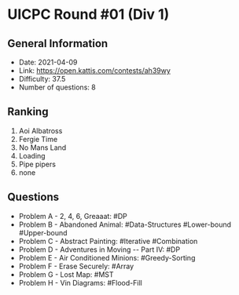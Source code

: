 # UICPC Round #01 (Div 1)
## General Information
- Date: 2021-04-09
- Link: https://open.kattis.com/contests/ah39wy
- Difficulty: 37.5
- Number of questions: 8
## Ranking
1. Aoi Albatross
2. Fergie Time
3. No Mans Land
4. Loading
5. Pipe pipers
6. none
## Questions
- Problem A - 2, 4, 6, Greaaat: #DP
- Problem B - Abandoned Animal: #Data-Structures #Lower-bound #Upper-bound
- Problem C - Abstract Painting: #Iterative #Combination
- Problem D - Adventures in Moving -- Part IV: #DP
- Problem E - Air Conditioned Minions: #Greedy-Sorting
- Problem F - Erase Securely: #Array
- Problem G - Lost Map: #MST
- Problem H - Vin Diagrams: #Flood-Fill
